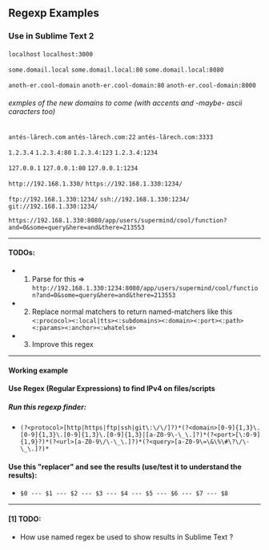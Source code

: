 ## Regexp Examples
### Use in Sublime Text 2

```localhost```
```localhost:3000```

```some.domail.local```
```some.domail.local:80```
```some.domail.local:8080```

```anoth-er.cool-domain```
```anoth-er.cool-domain:80```
```anoth-er.cool-domain:8000```

###### exmples of the new domains to come (with accents and -maybe- ascii caracters too)
```antés-lãrech.com```
```antés-lãrech.com:22```
```antés-lãrech.com:3333```

```1.2.3.4```
```1.2.3.4:80```
```1.2.3.4:123```
```1.2.3.4:1234```

```127.0.0.1```
```127.0.0.1:80```
```127.0.0.1:1234```

```http://192.168.1.330/```
```https://192.168.1.330:1234/```

```ftp://192.168.1.330:1234/```
```ssh://192.168.1.330:1234/```
```git://192.168.1.330:1234/```

```https://192.168.1.330:8080/app/users/supermind/cool/function?and=0&some=query&here=and&there=213553```

----------------------------------------------------------------------------------------------

#### TODOs:
* 1) Parse for this => ```http://192.168.1.330:1234:8080/app/users/supermind/cool/function?and=0&some=query&here=and&there=213553```
* 2) Replace normal matchers to return named-matchers like this ```<:prococol><:local|tts><:subdomains><:domain><:port><:path><:params><:anchor><:whatelse>```
* 3) Improve this regex

----------------------------------------------------------------------------------------------

#### Working example

#### Use Regex (Regular Expressions) to find IPv4 on files/scripts

##### Run this regexp finder:
* ```(?<protocol>[http|https|ftp|ssh|git\:\/\/]?)*(?<domain>[0-9]{1,3}\.[0-9]{1,3}\.[0-9]{1,3}\.[0-9]{1,3}|[a-Z0-9\-\_\.]?)*(?<port>[\:0-9]{1,9}?)*(?<url>[a-Z0-9\/\-\_\.]?)*(?<query>[a-Z0-9\=\&\%\#\?\/\-\_\.]?)*```

#### Use this "replacer" and see the results (use/test it to understand the results):
* ```$0 --- $1 --- $2 --- $3 --- $4 --- $5 --- $6 --- $7 --- $8```

----------------------------------------------------------------------------------------------

#### [1] TODO:
* How use named regex be used to show results in Sublime Text ?
